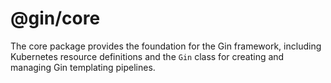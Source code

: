 # @gin/core

The core package provides the foundation for the Gin framework, including Kubernetes resource definitions and the `Gin`
class for creating and managing Gin templating pipelines.
